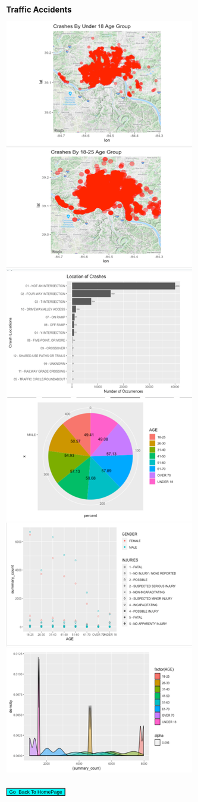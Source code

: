 
<!DOCTYPE html>

<!DOCTYPE html>
<html>
<body>

<h2>Traffic Accidents</h2>
<img src="../images/Traffic Accidents/age under 18 google map.png" alt="Trulli" width="500" height="333">
<img src="../images/Traffic Accidents/age 18 to 25 google map.png" alt="Trulli" width="500" height="333">
<img src="../images/Traffic Accidents/bar.png" alt="Trulli" width="500" height="333">
<img src="../images/Traffic Accidents/pie.png" alt="Trulli" width="500" height="333">
<img src="../images/Traffic Accidents/scatter plot.png" alt="Trulli" width="500" height="333">
<img src="../images/Traffic Accidents/density.png" alt="Trulli" width="500" height="333">


<h1></h1>
<input  style="width:160;height:124; background-color:aqua"  type="button" onclick="location.href='https:/clarkec77.github.io';" value="Go  Back To HomePage" />

</body>
</html>